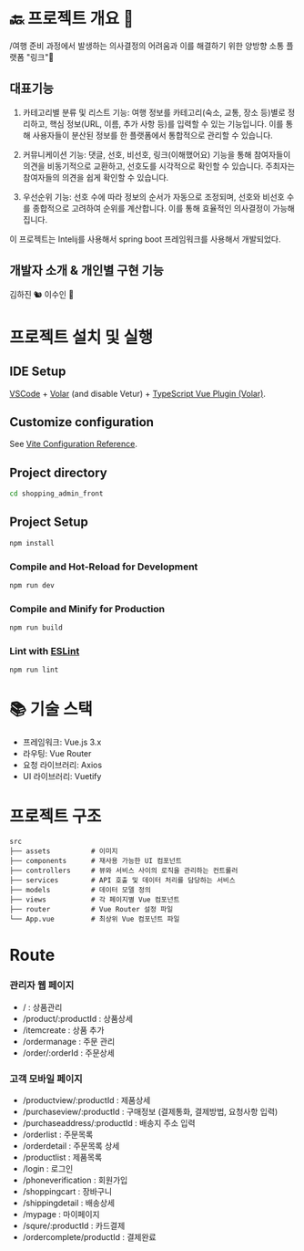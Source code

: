 # 🔙 프로젝트 개요 🚀
/여행 준비 과정에서 발생하는 의사결정의 어려움과 이를 해결하기 위한 양방향 소통 플랫폼 "링크"🔗

## 대표기능
1. 카테고리별 분류 및 리스트 기능: 여행 정보를 카테고리(숙소, 교통, 장소 등)별로 정리하고, 핵심 정보(URL, 이름, 추가 사항 등)를 입력할 수 있는 기능입니다. 이를 통해 사용자들이 분산된 정보를 한 플랫폼에서 통합적으로 관리할 수 있습니다.

2. 커뮤니케이션 기능: 댓글, 선호, 비선호, 링크(이해했어요) 기능을 통해 참여자들이 의견을 비동기적으로 교환하고, 선호도를 시각적으로 확인할 수 있습니다. 주최자는 참여자들의 의견을 쉽게 확인할 수 있습니다.

3. 우선순위 기능: 선호 수에 따라 정보의 순서가 자동으로 조정되며, 선호와 비선호 수를 종합적으로 고려하여 순위를 계산합니다. 이를 통해 효율적인 의사결정이 가능해집니다.

이 프로젝트는 Intelij를 사용해서 spring boot 프레임워크를 사용해서 개발되었다.

## 개발자 소개 & 개인별 구현 기능 
김하진 🐿️
이수인 🐾

# 프로젝트 설치 및 실행

## IDE Setup

[VSCode](https://code.visualstudio.com/) + [Volar](https://marketplace.visualstudio.com/items?itemName=Vue.volar) (and disable Vetur) + [TypeScript Vue Plugin (Volar)](https://marketplace.visualstudio.com/items?itemName=Vue.vscode-typescript-vue-plugin).

## Customize configuration

See [Vite Configuration Reference](https://vitejs.dev/config/).

## Project directory
```sh
cd shopping_admin_front
```

## Project Setup

```sh
npm install
```

### Compile and Hot-Reload for Development

```sh
npm run dev
```

### Compile and Minify for Production

```sh
npm run build
```

### Lint with [ESLint](https://eslint.org/)

```sh
npm run lint
```

# 📚 기술 스택

* 프레임워크: Vue.js 3.x
* 라우팅: Vue Router
* 요청 라이브러리: Axios
* UI 라이브러리: Vuetify

# 프로젝트 구조

```plaintext
src
├── assets          # 이미지 
├── components      # 재사용 가능한 UI 컴포넌트
├── controllers     # 뷰와 서비스 사이의 로직을 관리하는 컨트롤러
├── services        # API 호출 및 데이터 처리를 담당하는 서비스
├── models          # 데이터 모델 정의
├── views           # 각 페이지별 Vue 컴포넌트
├── router          # Vue Router 설정 파일
└── App.vue         # 최상위 Vue 컴포넌트 파일
```

# Route

### 관리자 웹 페이지
* / :  상품관리
* /product/:productId :  상품상세
* /itemcreate :  상품 추가
* /ordermanage :  주문 관리
* /order/:orderId :   주문상세

### 고객 모바일 페이지
* /productview/:productId : 제품상세
* /purchaseview/:productId :  구매정보 (결제통화, 결제방법, 요청사항 입력)
* /purchaseaddress/:productId :  배송지 주소 입력
* /orderlist :  주문목록
* /orderdetail :  주문목록 상세
* /productlist :  제품목록
* /login : 로그인
* /phoneverification :  회원가입
* /shoppingcart :  장바구니
* /shippingdetail :  배송상세
* /mypage :  마이페이지
* /squre/:productId : 카드결제
* /ordercomplete/productId : 결제완료



